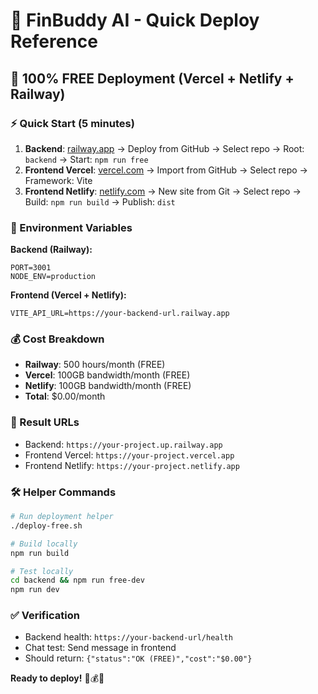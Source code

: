 # 🎯 FinBuddy AI - Quick Deploy Reference

## 🚀 100% FREE Deployment (Vercel + Netlify + Railway)

### ⚡ Quick Start (5 minutes)

1. **Backend**: [railway.app](https://railway.app) → Deploy from GitHub → Select repo → Root: `backend` → Start: `npm run free`
2. **Frontend Vercel**: [vercel.com](https://vercel.com) → Import from GitHub → Select repo → Framework: Vite
3. **Frontend Netlify**: [netlify.com](https://netlify.com) → New site from Git → Select repo → Build: `npm run build` → Publish: `dist`

### 🔧 Environment Variables

**Backend (Railway):**
```
PORT=3001
NODE_ENV=production
```

**Frontend (Vercel + Netlify):**
```
VITE_API_URL=https://your-backend-url.railway.app
```

### 💰 Cost Breakdown
- **Railway**: 500 hours/month (FREE)
- **Vercel**: 100GB bandwidth/month (FREE)  
- **Netlify**: 100GB bandwidth/month (FREE)
- **Total**: $0.00/month

### 🎉 Result URLs
- Backend: `https://your-project.up.railway.app`
- Frontend Vercel: `https://your-project.vercel.app`
- Frontend Netlify: `https://your-project.netlify.app`

### 🛠️ Helper Commands
```bash
# Run deployment helper
./deploy-free.sh

# Build locally
npm run build

# Test locally
cd backend && npm run free-dev
npm run dev
```

### ✅ Verification
- Backend health: `https://your-backend-url/health`
- Chat test: Send message in frontend
- Should return: `{"status":"OK (FREE)","cost":"$0.00"}`

**Ready to deploy!** 🚀💰🤖




